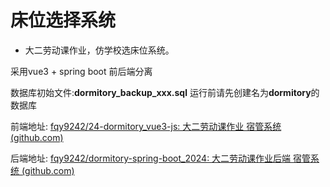 # 床位选择系统

- 大二劳动课作业，仿学校选床位系统。

采用vue3 + spring boot 前后端分离

数据库初始文件:**dormitory_backup_xxx.sql** 运行前请先创建名为**dormitory**的数据库

前端地址: [fqy9242/24-dormitory_vue3-js: 大二劳动课作业 宿管系统 (github.com)](https://github.com/fqy9242/24-dormitory_vue3-js)

后端地址: [fqy9242/dormitory-spring-boot_2024: 大二劳动课作业后端 宿管系统 (github.com)](https://github.com/fqy9242/dormitory-spring-boot_2024)